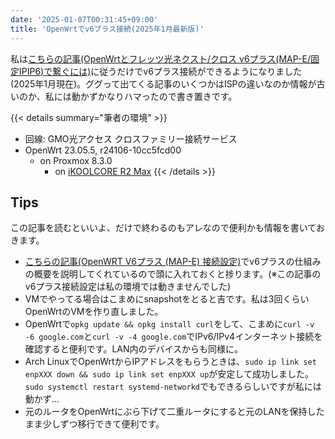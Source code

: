 ```yaml
---
date: '2025-01-07T00:31:45+09:00'
title: 'OpenWrtでv6プラス接続(2025年1月最新版)'
---
```


私は[こちらの記事(OpenWrtとフレッツ光ネクスト/クロス v6プラス(MAP-E/固定IPIP6)で繋ぐには)](https://qiita.com/kouhei-ioroi/items/cf0c6228c5c1faef415a)に従うだけでv6プラス接続ができるようになりました(2025年1月現在)。ググって出てくる記事のいくつかはISPの違いなのか情報が古いのか、私には動かずかなりハマったので書き置きです。

{{< details summary="筆者の環境" >}}
- 回線: GMO光アクセス クロスファミリー接続サービス
- OpenWrt 23.05.5, r24106-10cc5fcd00
  - on Proxmox 8.3.0
    - on [iKOOLCORE R2 Max](https://jp.ikoolcore.com/products/ikoolcore-r2-max)
{{< /details >}}

## Tips

この記事を読むといいよ、だけで終わるのもアレなので便利かも情報を書いておきます。

- [こちらの記事(OpenWRT V6プラス (MAP-E) 接続設定)](https://forum.ficusonline.com/t/topic/498)でv6プラスの仕組みの概要を説明してくれているので頭に入れておくと捗ります。(※この記事のv6プラス接続設定は私の環境では動きませんでした)
- VMでやってる場合はこまめにsnapshotをとると吉です。私は3回くらいOpenWrtのVMを作り直しました。
- OpenWrtで`opkg update && opkg install curl`をして、こまめに`curl -v -6 google.com`と`curl -v -4 google.com`でIPv6/IPv4インターネット接続を確認すると便利です。LAN内のデバイスからも同様に。
- Arch LinuxでOpenWrtからIPアドレスをもらうときは、`sudo ip link set enpXXX down && sudo ip link set enpXXX up`が安定して成功しました。`sudo systemctl restart systemd-networkd`でもできるらしいですが私には動かず...
- 元のルータをOpenWrtにぶら下げて二重ルータにすると元のLANを保持したまま少しずつ移行できて便利です。
